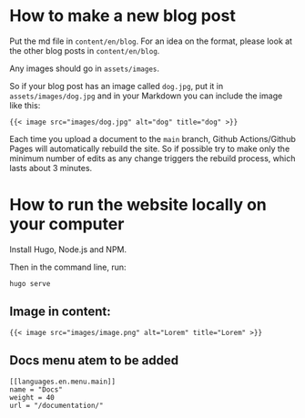 # How to make a new blog post

Put the md file in `content/en/blog`. For an idea on the format, please look at the other blog posts in `content/en/blog`.

Any images should go in `assets/images`.

So if your blog post has an image called `dog.jpg`, put it in `assets/images/dog.jpg` and in your Markdown you can include the image like this:

```
{{< image src="images/dog.jpg" alt="dog" title="dog" >}}
```

Each time you upload a document to the `main` branch, Github Actions/Github Pages will automatically rebuild the site. So if possible try to make only the minimum number of edits as any change triggers the rebuild process, which lasts about 3 minutes. 


# How to run the website locally on your computer

Install Hugo, Node.js and NPM.

Then in the command line, run:

```
hugo serve
```

## Image in content:
```
{{< image src="images/image.png" alt="Lorem" title="Lorem" >}}
```

## Docs menu atem to be added
```
[[languages.en.menu.main]]
name = "Docs"
weight = 40
url = "/documentation/"
```
